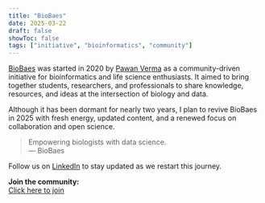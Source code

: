 ```yaml
---
title: "BioBaes"
date: 2025-03-22
draft: false
showToc: false
tags: ["initiative", "bioinformatics", "community"]
---
```


[BioBaes](https://www.linkedin.com/company/biobaes/about) was started in 2020 by [Pawan Verma](https://www.linkedin.com/in/pawan-verma-engineering/) as a community-driven initiative for bioinformatics and life science enthusiasts. It aimed to bring together students, researchers, and professionals to share knowledge, resources, and ideas at the intersection of biology and data.

Although it has been dormant for nearly two years, I plan to revive BioBaes in 2025 with fresh energy, updated content, and a renewed focus on collaboration and open science.

> Empowering biologists with data science.  
> — BioBaes

Follow us on [LinkedIn](https://www.linkedin.com/company/biobaes/about) to stay updated as we restart this journey.

**Join the community:**  
[Click here to join](https://join.slack.com/t/biobaesworkspace/shared_invite/zt-32c7ydlck-o02wQE3ONg8yvCYFHAmhFA)
